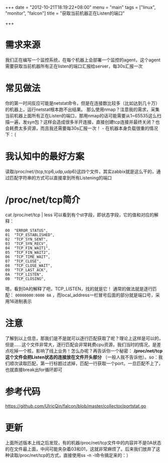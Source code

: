 +++
date = "2012-10-21T18:19:22+08:00"
menu = "main"
tags = ["linux", "monitor", "falcon"]
title = "获取当前机器正在Listen的端口"

+++

# 需求来源
我们正在编写一个监控系统，在每个机器上会部署一个监控的agent，这个agent需要获取当前机器所有正在listen的端口汇报给server，每30s汇报一次

# 常见做法
你的第一时间反应可能是netstat命令，但是在连接数比较多（比如达到几十万）的机器上，运行netstat根本跑不出结果。
那么使用nmap？注意我的需求，采集当前机器上面所有正在Listen的端口，那用nmap的话可能需要从1~65535这么扫描一遍，发syn包？这样会造成很多半开连接，直接创建tcp连接并最终关闭？也会耗费太多资源，而且我还需要每30s汇报一次！ - 在机器本身负载很重的情况下：（

# 我认知中的最好方案
读取/proc/net/{tcp,tcp6,udp,udp6}这四个文件，其实zabbix就是这么干的，通过匹配字符串的方式可以直接拿到所有Listening的端口

# /proc/net/tcp简介
cat /proc/net/tcp | less 可以看到有个st字段，即状态字段，它的值和对应的解释：

	00  "ERROR_STATUS",
	01  "TCP_ESTABLISHED",
	02  "TCP_SYN_SENT",
	03  "TCP_SYN_RECV",
	04  "TCP_FIN_WAIT1",
	05  "TCP_FIN_WAIT2",
	06  "TCP_TIME_WAIT",
	07  "TCP_CLOSE",
	08  "TCP_CLOSE_WAIT",
	09  "TCP_LAST_ACK",
	0A  "TCP_LISTEN",
	0B  "TCP_CLOSING",

嗯，看到0A的解释了吧，TCP_LISTEN，找的就是它！
通常的做法就是逐行匹配： `00000000:0000 0A` ，而local_address一栏冒号后面的部分就是端口号，采用16进制表示

# 注意
了解到以上信息，那我们是不是就可以逐行匹配获取了呢？理论上这样是可以的，但是……这个文件非常大，逐行匹配会非常耗费cpu资源，我们当时的情况，是差点吃掉一个核，影响了线上业务！怎么办呢？再告诉你一个秘密： **/proc/net/tcp这个文件会把Listen状态的连接放在文件开头部分** （一般人我不告诉他）。so：我们顺次读取匹配，第一行标题过滤掉，匹配一行获取一个port，一旦匹配不上了，也就直接break出for循环即可

# 参考代码
https://github.com/UlricQin/falcon/blob/master/collector/portstat.go

# 更新
上面所述版本上线之后发现，有的机器/proc/net/tcp文件中的内容并不是0A状态的在文件最上面，中间可能夹杂着03和01，这就非常麻烦了。后来我们放弃了这种读取/proc/net/tcp的方式，直接使用ss -n -l命令搞定来的：）



